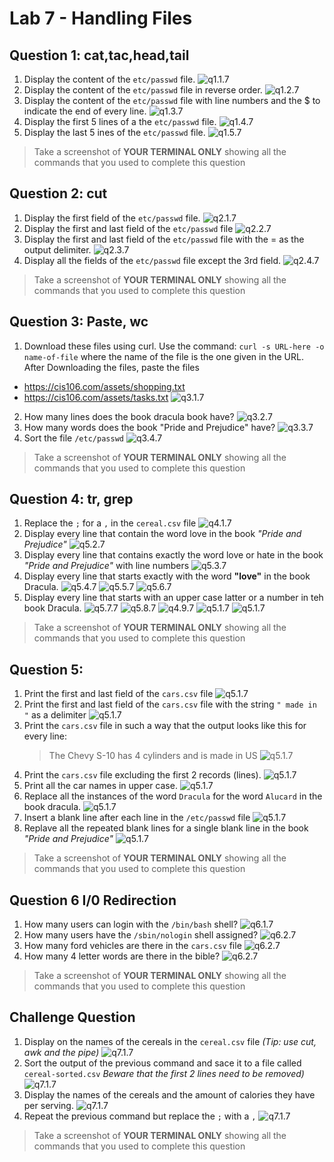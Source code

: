 # Lab 7 - Handling Files
## Question 1: cat,tac,head,tail
1. Display the content of the `etc/passwd` file.
![q1.1.7](q1.1.7.png)
2. Display the content of the `etc/passwd` file in reverse order.
![q1.2.7](q1.2.7.png)
3. Display the content of the `etc/passwd` file with line numbers and the $ to indicate the end of every line. 
![q1.3.7](q1.3.7.png)
4. Display the first 5 lines of a the `etc/passwd` file. 
![q1.4.7](q1.4.7.png)
5. Display the last 5 ines of the `etc/passwd` file.
![q1.5.7](q1.5.7.png)

> Take a screenshot of **YOUR TERMINAL ONLY** showing all the commands that you used to complete this question

## Question 2: cut
1. Display the first field of the `etc/passwd` file.
![q2.1.7](q2.1.7.png)
2. Display the first and last field of the `etc/passwd` file
![q2.2.7](q2.2.7.png)
3. Display the first and last field of the `etc/passwd` file with the = as the output delimiter.
![q2.3.7](q2.3.7.png)
4. Display all the fields of the `etc/passwd` file except the 3rd field.
![q2.4.7](q2.4.7.png)

> Take a screenshot of **YOUR TERMINAL ONLY** showing all the commands that you used to complete this question
   
## Question 3: Paste, wc
1. Download these files using curl. Use the command: `curl -s URL-here -o name-of-file` where the name of the file is the one given in the URL. After Downloading the files, paste the files
* https://cis106.com/assets/shopping.txt
* https://cis106.com/assets/tasks.txt
![q3.1.7](q3.1.7.png)
2. How many lines does the book dracula book have? 
![q3.2.7](q3.2.7.png)
3. How many words does the book "Pride and Prejudice" have? 
![q3.3.7](q3.3.7.png)
4. Sort the file `/etc/passwd` 
![q3.4.7](q3.4.7.png)

> Take a screenshot of **YOUR TERMINAL ONLY** showing all the commands that you used to complete this question
   
## Question 4: tr, grep 
1. Replace the `;` for a `,` in the `cereal.csv` file 
![q4.1.7](q4.1.7.png)
2. Display every line that contain the word love in the book *"Pride and Prejudice"*
![q5.2.7](q4.2.7.png)
3. Display every line that contains exactly the word love or hate in the book *"Pride and Prejudice"* with line numbers
![q5.3.7](q4.3.7.png)
4. Display every line that starts exactly with the word **"love"** in the book Dracula. 
![q5.4.7](q4.4.7.png)
![q5.5.7](q4.5.7.png)
![q5.6.7](q4.6.7.png)
5. Display every line that starts with an upper case latter or a number in teh book Dracula.
![q5.7.7](q4.7.7.png)
![q5.8.7](q4.8.7.png)
![q4.9.7](q4.9.7.png)
![q5.1.7](q4.10.7.png)
![q5.1.7](q4.11.7.png)

> Take a screenshot of **YOUR TERMINAL ONLY** showing all the commands that you used to complete this question
    
## Question 5: 
1. Print the first and last field of the `cars.csv` file
![q5.1.7](q5.1.7.png)
2. Print the first and last field of the `cars.csv` file with the string `" made in "` as a delimiter
![q5.1.7](q5.2.7.png)
3. Print the `cars.csv` file in such a way that the output looks like this for every line:
   > The Chevy S-10 has 4 cylinders and is made in US
![q5.1.7](q5.3.7.png)
4. Print the `cars.csv` file excluding the first 2 records (lines).
![q5.1.7](q5.4.7.png)
5. Print all the car names in upper case. 
![q5.1.7](q5.5.7.png)
6. Replace all the instances of the word `Dracula` for the word `Alucard` in the book dracula. 
![q5.1.7](q5.6.7.png)
7. Insert a blank line after each line in the `/etc/passwd` file
![q5.1.7](q5.7.7.png)
8. Replave all the repeated blank lines for a single blank line in the book *"Pride and Prejudice"*
![q5.1.7](q5.8.7.png)

> Take a screenshot of **YOUR TERMINAL ONLY** showing all the commands that you used to complete this question

## Question 6 I/0 Redirection
1. How many users can login with the `/bin/bash` shell?
![q6.1.7](q6.1.7.png)
2. How many users have the `/sbin/nologin` shell assigned?
![q6.2.7](6.2.7.png)
3. How many ford vehicles are there in the `cars.csv` file
![q6.2.7](6.3.7.png)
4. How many 4 letter words are there in the bible?
![q6.2.7](q6.4.7.png)

> Take a screenshot of **YOUR TERMINAL ONLY** showing all the commands that you used to complete this question

## Challenge Question 
1. Display on the names of the cereals in the `cereal.csv` file *(Tip: use cut, awk and the pipe)*
![q7.1.7](7.1.7.png)
2. Sort the output of the previous command and sace it to a file called `cereal-sorted.csv` *Beware that the first 2 lines need to be removed)*
![q7.1.7](7.2.7.png)
3. Display the names of the cereals and the amount of calories they have per serving. 
![q7.1.7](7.3.7.png)
4. Repeat the previous command but replace the `;` with a `,`
![q7.1.7](7.4.7.png)

> Take a screenshot of **YOUR TERMINAL ONLY** showing all the commands that you used to complete this question